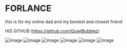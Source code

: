 # FORLANCE
this is for my online dad and my bestest and closest friend

HIS GITHUB (https://github.com/QuietBubblez)


![image](https://github.com/user-attachments/assets/06d12266-496b-4567-addf-131d2e87903f)
![image](https://github.com/user-attachments/assets/e9c2ba89-fb2a-4aa9-9728-69ebd3ba6f44)
![image](https://github.com/user-attachments/assets/01ec78ae-ef82-4466-bdb5-d6c4061bba8a)
![image](https://github.com/user-attachments/assets/eed23ac5-c226-4569-b712-fffffabc8a66)
![image](https://github.com/user-attachments/assets/901e6bd9-d8a8-434a-8c71-78ae89e1536a)
![image](https://github.com/user-attachments/assets/128d2115-d47d-41a8-890a-3688ec8c9a34)







